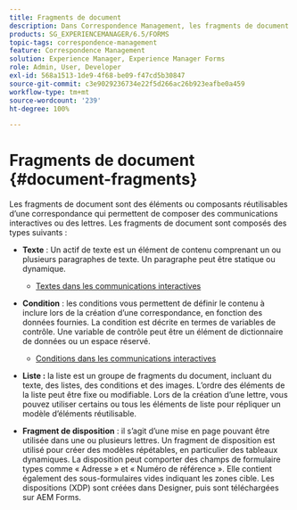 ```yaml
---
title: Fragments de document
description: Dans Correspondence Management, les fragments de document (texte, liste, conditions et fragments de disposition, par exemple) permettent de former les composants statiques, dynamiques et répétables de la correspondance client.
products: SG_EXPERIENCEMANAGER/6.5/FORMS
topic-tags: correspondence-management
feature: Correspondence Management
solution: Experience Manager, Experience Manager Forms
role: Admin, User, Developer
exl-id: 568a1513-1de9-4f68-be09-f47cd5b30847
source-git-commit: c3e9029236734e22f5d266ac26b923eafbe0a459
workflow-type: tm+mt
source-wordcount: '239'
ht-degree: 100%

---
```


# Fragments de document {#document-fragments}

Les fragments de document sont des éléments ou composants réutilisables d’une correspondance qui permettent de composer des communications interactives ou des lettres. Les fragments de document sont composés des types suivants :

* **Texte** : Un actif de texte est un élément de contenu comprenant un ou plusieurs paragraphes de texte. Un paragraphe peut être statique ou dynamique.

   * [Textes dans les communications interactives](/help/forms/using/texts-interactive-communications.md)

* **Condition** : les conditions vous permettent de définir le contenu à inclure lors de la création d’une correspondance, en fonction des données fournies. La condition est décrite en termes de variables de contrôle. Une variable de contrôle peut être un élément de dictionnaire de données ou un espace réservé.

   * [Conditions dans les communications interactives](/help/forms/using/conditions-interactive-communications.md)

* **Liste :** la liste est un groupe de fragments du document, incluant du texte, des listes, des conditions et des images. L’ordre des éléments de la liste peut être fixe ou modifiable. Lors de la création d’une lettre, vous pouvez utiliser certains ou tous les éléments de liste pour répliquer un modèle d’éléments réutilisable.
* **Fragment de disposition** : il s’agit d’une mise en page pouvant être utilisée dans une ou plusieurs lettres. Un fragment de disposition est utilisé pour créer des modèles répétables, en particulier des tableaux dynamiques. La disposition peut comporter des champs de formulaire types comme « Adresse » et « Numéro de référence ». Elle contient également des sous-formulaires vides indiquant les zones cible. Les dispositions (XDP) sont créées dans Designer, puis sont téléchargées sur AEM Forms.
